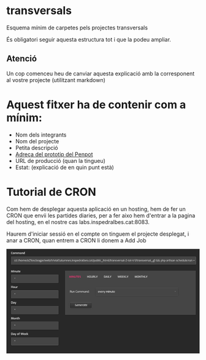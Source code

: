 # transversals
Esquema mínim de carpetes pels projectes transversals

És obligatori seguir aquesta estructura tot i que la podeu ampliar.

## Atenció
Un cop comenceu heu de canviar aquesta explicació amb la corresponent al vostre projecte (utilitzant markdown)


# Aquest fitxer ha de contenir com a mínim:
 * Nom dels integrants
 * Nom del projecte
 * Petita descripció
 * <a href="https://design.penpot.app/#/view/39eb6d3d-9932-80bd-8001-aacd5aad7481?page-id=39eb6d3d-9932-80bd-8001-aacd5aad7482&section=interactions&index=0&share-id=60409f81-bb57-80cc-8001-abdc76c5db0f">Adreça del prototip del Penpot</a>
 * URL de producció (quan la tingueu)
 * Estat: (explicació de en quin punt està)


# Tutorial de CRON

Com hem de desplegar aquesta aplicació en un hosting, hem de fer un CRON que envii les partides diaries, per a fer aixo hem d'entrar a la pagina del hosting, en el nostre cas labs.inspedralbes.cat:8083.

Haurem d'iniciar sessió en el compte on tinguem el projecte desplegat, i anar a CRON, quan entrem a CRON li donem a Add Job

![image Cron](CRON.PNG)